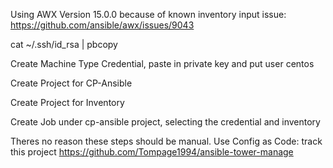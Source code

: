 Using AWX Version 15.0.0 because of known inventory input issue: https://github.com/ansible/awx/issues/9043

cat ~/.ssh/id_rsa | pbcopy

Create Machine Type Credential, paste in private key and put user centos

Create Project for CP-Ansible

Create Project for Inventory

Create Job under cp-ansible project, selecting the credential and inventory


Theres no reason these steps should be manual. Use Config as Code: track this project https://github.com/Tompage1994/ansible-tower-manage
